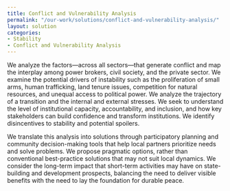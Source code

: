 ```yaml
---
title: Conflict and Vulnerability Analysis
permalink: "/our-work/solutions/conflict-and-vulnerability-analysis/"
layout: solution
categories:
- Stability
- Conflict and Vulnerability Analysis
---
```


We analyze the factors—across all sectors—that generate conflict and map the interplay among power brokers, civil society, and the private sector. We examine the potential drivers of instability such as the proliferation of small arms, human trafficking, land tenure issues, competition for natural resources, and unequal access to political power. We analyze the trajectory of a transition and the internal and external stresses. We seek to understand the level of institutional capacity, accountability, and inclusion, and how key stakeholders can build confidence and transform institutions. We identify disincentives to stability and potential spoilers.

We translate this analysis into solutions through participatory planning and community decision-making tools that help local partners prioritize needs and solve problems. We propose pragmatic options, rather than conventional best-practice solutions that may not suit local dynamics. We consider the long-term impact that short-term activities may have on state-building and development prospects, balancing the need to deliver visible benefits with the need to lay the foundation for durable peace.
